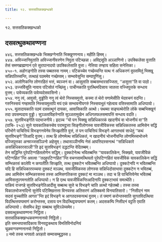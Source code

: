 ```yaml
---
title: १२. सत्तसतिकक्खन्धको

---
```

१२. सत्तसतिकक्खन्धको  


## दसवत्थुकथावण्णना

४४६. सत्तसतिकक्खन्धके भिक्खग्गेनाति भिक्खुगणनाय। महीति हिमम्।  
४४७. अविज्जानिवुताति अविज्जानीवरणेन निवुता पटिच्छन्ना। अविद्दसूति अञ्ञाणिनो। उपक्किलेसा वुत्ताति तेसं समणब्राह्मणानं एते सुरापानादयो उपक्किलेसाति वुत्ता। नेत्तिया तण्हाय सहिता सनेत्तिका।  
४५०-१. अहोगङ्गोति तस्स पब्बतस्स नामम्। पटिकच्चेव गच्छेय्यन्ति यत्थ नं अधिकरणं वूपसमितुं भिक्खू सन्निपतिस्सन्ति, तत्थाहं पठममेव गच्छेय्यम्। सम्भावेसुन्ति सम्पापुणिंसु।  
४५२. अलोणिकन्ति लोणरहितं भत्तं, ब्यञ्जनं वा। आसुताति सब्बसम्भारसज्जिता, ‘‘असुत्ता’’ति वा पाठो।  
४५३. उज्जविंसूति नावाय पटिसोतं गच्छिंसु। पाचीनकाति पुरत्थिमदिसाय जातत्ता वज्जिपुत्तके सन्धाय वुत्तम्। पावेय्यकाति पावेय्यदेसवासिनो।  
४५४. ननु त्वं, आवुसो, वुड्ढोति ननु त्वं थेरो निस्सयमुत्तो, कस्मा तं थेरो पणामेसीति भेदवचनं वदन्ति। गरुनिस्सयं गण्हामाति निस्सयमुत्तापि मयं एकं सम्भावनीयगरुं निस्सयभूतं गहेत्वाव वसिस्सामाति अधिप्पायो।  
४५५. मूलादायकाति पठमं दसवत्थूनं दायका, आवासिकाति अत्थो। पथब्या सङ्घत्थेरोति लोके सब्बभिक्खूनं तदा उपसम्पदाय वुड्ढो। सुञ्ञताविहारेनाति सुञ्ञतामुखेन अधिगतफलसमापत्तिं सन्धाय वदति।  
४५७. सुत्तविभङ्गेति पदभाजनीये। इदञ्च ‘‘यो पन भिक्खु सन्निधिकारकं खादनीयं वा भोजनीयं वा’’ति (पाचि॰ २५३) सुत्ते यावकालिकस्सेव परामट्ठत्ता सिङ्गीलोणस्स यावजीविकस्स सन्निधिकतस्स आमिसेन सद्धिं परिभोगे पाचित्तियं विभङ्गनयेनेव सिज्झतीति वुत्तं, तं पन पाचित्तियं विभङ्गे आगतभावं साधेतुं ‘‘कथं सुत्तविभङ्गे’’तिआदि वुत्तम्। तत्थ हि लोणमेत्थ सन्निधिकतं, न खादनीयं भोजनीयन्ति लोणमिस्सभोजने वज्जिपुत्तका अनवज्जसञ्ञिनो अहेसुम्। तथासञ्ञीनम्पि नेसं आपत्तिदस्सनत्थं ‘‘सन्निधिकारे असन्निधिकारसञ्ञी’’ति इदं सुत्तविभङ्गं उद्धटन्ति वेदितब्बम्।  
तेन सद्धिन्ति पुरेपटिग्गहितलोणेन सद्धिम्। दुक्कटेनेत्थ भवितब्बन्ति ‘‘यावकालिकेन, भिक्खवे, यावजीविकं पटिग्गहित’’न्ति अवत्वा ‘‘तदहुपटिग्गहित’’न्ति वचनसामत्थियतो पुरेपटिग्गहितं यावजीविकं यावकालिकेन सद्धिं सम्भिन्नरसं कालेपि न कप्पतीति सिज्झति, तत्थ दुक्कटेन भवितब्बन्ति अधिप्पायो। दुक्कटेनपि न भवितब्बन्ति यदि हि सन्निधिकारपच्चया दुक्कटं मञ्ञथ, यावजीविकस्स लोणस्स सन्निधिदोसाभावा दुक्कटेन न भवितब्बं, अथ आमिसेन सम्भिन्नरसस्स तस्स आमिसगतिकत्ता दुक्कटं मा मञ्ञथ। तदा च हि पाचित्तियेनेव भवितब्बं आमिसत्तुपगमनतोति अधिप्पायो। न हि एत्थ यावजीविकन्तिआदिनापि दुक्कटाभावं समत्थेति।  
पाळियं राजगहे सुत्तविभङ्गेतिआदीसु सब्बत्थ सुत्ते च विभङ्गे चाति अत्थो गहेतब्बो। तस्स तस्स विकालभोजनादिनो सुत्तेपि पटिक्खित्तत्ता विनयस्स अतिसरणं अतिक्कमो विनयातिसारो। ‘‘निसीदनं नाम सदसं वुच्चतीति आगत’’न्ति इदं विभङ्गे च आगतदस्सनत्थं वुत्तम्। तं पमाणं करोन्तस्साति सुगतविदत्थिया विदत्थित्तयप्पमाणं करोन्तस्स, दसाय पन विदत्थिद्वयप्पमाणं कतम्। अदसकम्पि निसीदनं वट्टति एवाति अधिप्पायो। सेसमिध हेट्ठा सब्बत्थ सुविञ्ञेय्यमेव।  
दसवत्थुकथावण्णना निट्ठिता।  
सत्तसतिकक्खन्धकवण्णनानयो निट्ठितो।  
इति समन्तपासादिकाय विनयट्ठकथाय विमतिविनोदनियं  
चूळवग्गवण्णनानयो निट्ठितो।  
॥ नमो तस्स भगवतो अरहतो सम्मासम्बुद्धस्स॥  